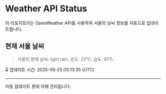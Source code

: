 
# Weather API Status

이 리포지토리는 OpenWeather API를 사용하여 서울의 날씨 정보를 자동으로 업데이트합니다.

## 현재 서울 날씨
> 서울의 현재 날씨: light rain, 온도: 22°C, 습도: 97%

⏳ 업데이트 시간: 2025-09-25 03:13:35 (UTC)

---
자동 업데이트 봇에 의해 관리됩니다.
